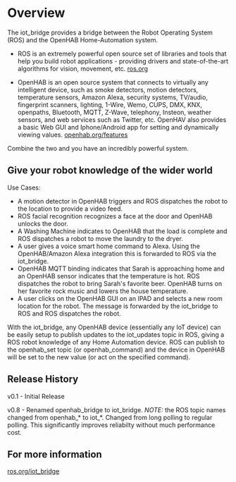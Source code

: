 Overview
=============

The iot_bridge provides a  bridge between the Robot Operating System (ROS) and the OpenHAB Home-Automation system. 

* ROS is an extremely powerful open source set of libraries and tools that help you build robot applications - providing drivers and state-of-the-art algorithms for vision, movement, etc.
[ros.org](http://www.ros.org/)

* OpenHAB is an open source system that connects to virtually any intelligent device, such as smoke detectors, motion detectors, temperature sensors, Amazon Alexa, security systems, TV/audio, fingerprint scanners, lighting, 1-Wire, Wemo, CUPS, DMX, KNX, openpaths, Bluetooth, MQTT, Z-Wave, telephony, Insteon, weather sensors, and web services such as Twitter, etc. OpenHAV also provides a basic Web GUI and Iphone/Android app for setting and dynamically viewing values.
[openhab.org/features](http://www.openhab.org)

Combine the two and you have an incredibly powerful system.

## Give your robot knowledge of the wider world
Use Cases:

* A motion detector in OpenHAB triggers and ROS dispatches the robot to the location to provide a video feed.
* ROS facial recognition recognizes a face at the door and OpenHAB unlocks the door.
* A Washing Machine indicates to OpenHAB that the load is complete and ROS dispatches a robot to move the laundry to the dryer.
* A user gives a voice smart home command to Alexa.  Using the OpenHAB/Amazon Alexa integration this is forwarded to ROS via the iot_bridge.
* OpenHAB MQTT binding indicates that Sarah is approaching home and an OpenHAB sensor indicates that the  temperature is hot.  ROS dispatches the robot to bring Sarah's favorite beer.  OpenHAB turns on her favorite rock music and lowers the house temperature.
* A user clicks on the OpenHAB GUI on an IPAD and selects a new room location for the robot. The message is forwarded by the iot_bridge to ROS and ROS dispatches the robot.

With the iot_bridge, any OpenHAB device (essentially any IoT device) can be easily setup to publish updates to the iot_updates topic in ROS, giving a ROS robot knowledge of any Home Automation device. ROS can publish to the openhab_set topic (or openhab_command) and the device in OpenHAB will be set to the new value (or act on the specified command).

## Release History
v0.1 - Initial Release

v0.8 - Renamed openhab_bridge to iot_bridge.  *NOTE:* the ROS topic names changed from openhab_* to iot_*.  Changed from long polling to regular polling.  This significantly improves reliabilty without much performance cost.

## For more information

[ros.org/iot_bridge](http://wiki.ros.org/iot_bridge)
